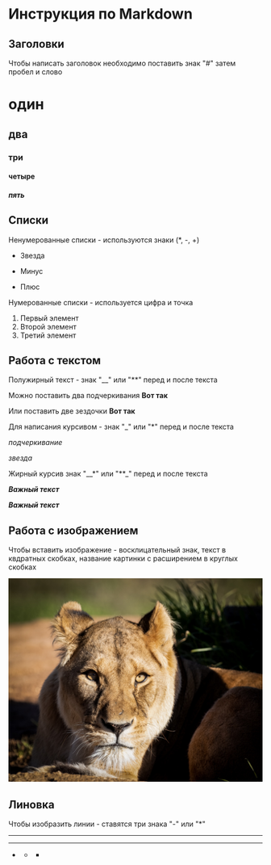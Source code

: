# Инструкция по Markdown

## Заголовки

Чтобы написать заголовок необходимо поставить знак "#" затем пробел и слово

# один
## два
### три
#### четыре
##### пять

## Списки

Ненумерованные списки -
используются знаки (*, -, +)
* Звезда
- Минус
+ Плюс

Нумерованные списки -
используется цифра и точка

1. Первый элемент
2. Второй элемент
3. Третий элемент

## Работа с текстом

Полужирный текст - знак "__" или "**" перед и после текста

Можно поставить два подчеркивания __Вот так__

Или поставить две зездочки **Вот так**

Для написания курсивом - 
знак "_" или "*" перед и после текста

_подчеркивание_

*звезда*


Жирный курсив
знак "__*" или "**_" перед и после текста

__*Важный текст*__

**_Важный текст_**

## Работа с изображением

Чтобы вставить изображение - восклицательный знак, текст в квдратных скобках, название картинки с расширением в круглых скобках

![Hello cat!](cat.jpg)

## Линовка

Чтобы изобразить линии - ставятся три знака "-" или "*"  

- - -

* * * 
+ + +

